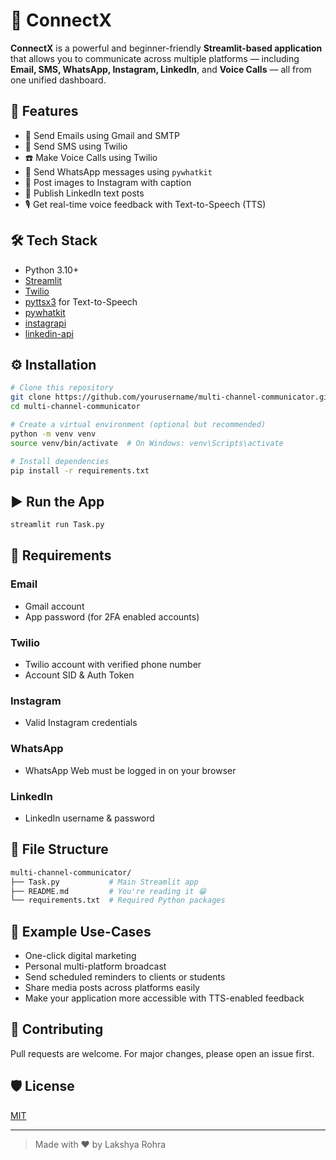 # 📲 ConnectX

**ConnectX** is a powerful and beginner-friendly **Streamlit-based application** that allows you to communicate across multiple platforms — including **Email, SMS, WhatsApp, Instagram, LinkedIn**, and **Voice Calls** — all from one unified dashboard.

## 🚀 Features

* 📧 Send Emails using Gmail and SMTP
* 📱 Send SMS using Twilio
* ☎️ Make Voice Calls using Twilio
* 💬 Send WhatsApp messages using `pywhatkit`
* 📸 Post images to Instagram with caption
* 🔗 Publish LinkedIn text posts
* 🎙️ Get real-time voice feedback with Text-to-Speech (TTS)

## 🛠️ Tech Stack

* Python 3.10+
* [Streamlit](https://streamlit.io)
* [Twilio](https://www.twilio.com)
* [pyttsx3](https://pypi.org/project/pyttsx3/) for Text-to-Speech
* [pywhatkit](https://pypi.org/project/pywhatkit/)
* [instagrapi](https://github.com/adw0rd/instagrapi)
* [linkedin-api](https://github.com/tomquirk/linkedin-api)

## ⚙️ Installation

```bash
# Clone this repository
git clone https://github.com/yourusername/multi-channel-communicator.git
cd multi-channel-communicator

# Create a virtual environment (optional but recommended)
python -m venv venv
source venv/bin/activate  # On Windows: venv\Scripts\activate

# Install dependencies
pip install -r requirements.txt
```

## ▶️ Run the App

```bash
streamlit run Task.py
```

## 🔐 Requirements

### Email

* Gmail account
* App password (for 2FA enabled accounts)

### Twilio

* Twilio account with verified phone number
* Account SID & Auth Token

### Instagram

* Valid Instagram credentials

### WhatsApp

* WhatsApp Web must be logged in on your browser

### LinkedIn

* LinkedIn username & password

## 📁 File Structure

```bash
multi-channel-communicator/
├── Task.py           # Main Streamlit app
├── README.md         # You're reading it 😁
└── requirements.txt  # Required Python packages
```

## 🧪 Example Use-Cases

* One-click digital marketing
* Personal multi-platform broadcast
* Send scheduled reminders to clients or students
* Share media posts across platforms easily
* Make your application more accessible with TTS-enabled feedback

## 🤝 Contributing

Pull requests are welcome. For major changes, please open an issue first.

## 🛡️ License

[MIT](https://choosealicense.com/licenses/mit/)

---

> Made with ❤️ by Lakshya Rohra
